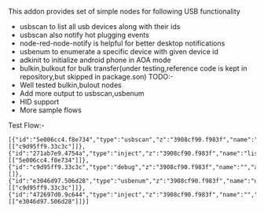 This addon provides set of simple nodes for following USB functionality
- usbscan to list all usb devices along with their ids 
- usbscan also notify hot plugging events
- node-red-node-notify is helpful for better desktop notifications
- usbenum to enumerate a specific device with given device id
- adkinit to initialize android phone in AOA mode
- bulkin,bulkout for bulk transfer(under testing,reference code is kept in repository,but skipped in package.son)
TODO:-
- Well tested bulkin,bulout nodes
- Add more output to usbscan,usbenum
- HID support
- More sample flows

Test Flow:-

	[{"id":"5e006cc4.f8e734","type":"usbscan","z":"3908cf90.f983f","name":"usbscan","topic":"usb","x":364,"y":86,"wires":[["c9d95ff9.33c3c"]]},{"id":"271ab7e9.4754a","type":"inject","z":"3908cf90.f983f","name":"listusb","topic":"","payload":"","payloadType":"none","repeat":"","crontab":"","once":false,"x":132,"y":86,"wires":[["5e006cc4.f8e734"]]},{"id":"c9d95ff9.33c3c","type":"debug","z":"3908cf90.f983f","name":"","active":true,"console":"false","complete":"false","x":576,"y":127,"wires":[]},{"id":"e3046d97.506d28","type":"usbenum","z":"3908cf90.f983f","name":"usbenum","devid":"0000:0000","x":367,"y":196,"wires":[["c9d95ff9.33c3c"]]},{"id":"472697d0.9c644","type":"inject","z":"3908cf90.f983f","name":"","topic":"","payload":"enumerate","payloadType":"string","repeat":"","crontab":"","once":false,"x":156,"y":197,"wires":[["e3046d97.506d28"]]}]

